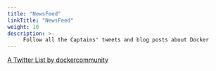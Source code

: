 ```yaml
---
title: "NewsFeed"
linkTitle: "NewsFeed"
weight: 10
description: >-
     Follow all the Captains' tweets and blog posts about Docker
---
```




<a class="twitter-timeline" data-width="600" data-height="6000" href="https://twitter.com/dockercommunity/lists/dockercaptains-55156?ref_src=twsrc%5Etfw">A Twitter List by dockercommunity</a> <script async src="https://platform.twitter.com/widgets.js" charset="utf-8"></script>








